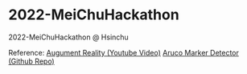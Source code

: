 # 2022-MeiChuHackathon
2022-MeiChuHackathon @ Hsinchu

Reference:
[Augument Reality (Youtube Video)](https://www.youtube.com/watch?v=v5a7pKSOJd8&ab_channel=Murtaza%27sWorkshop-RoboticsandAI)
[Aruco Marker Detector (Github Repo)](https://github.com/njanirudh/Aruco_Tracker?fbclid=IwAR3ZQiJP9CJMVvb7Lc7g5jekz9HJbVGZXKY21IsP_9IajZNdPSq8au1ZOM0)